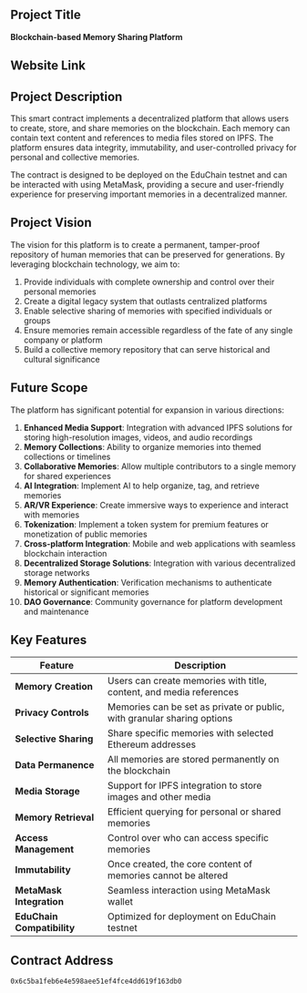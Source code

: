 ## Project Title
**Blockchain-based Memory Sharing Platform**

## Website Link

## Project Description
This smart contract implements a decentralized platform that allows users to create, store, and share memories on the blockchain. Each memory can contain text content and references to media files stored on IPFS. The platform ensures data integrity, immutability, and user-controlled privacy for personal and collective memories.

The contract is designed to be deployed on the EduChain testnet and can be interacted with using MetaMask, providing a secure and user-friendly experience for preserving important memories in a decentralized manner.

## Project Vision
The vision for this platform is to create a permanent, tamper-proof repository of human memories that can be preserved for generations. By leveraging blockchain technology, we aim to:

1. Provide individuals with complete ownership and control over their personal memories
2. Create a digital legacy system that outlasts centralized platforms
3. Enable selective sharing of memories with specified individuals or groups
4. Ensure memories remain accessible regardless of the fate of any single company or platform
5. Build a collective memory repository that can serve historical and cultural significance

## Future Scope
The platform has significant potential for expansion in various directions:

1. **Enhanced Media Support**: Integration with advanced IPFS solutions for storing high-resolution images, videos, and audio recordings
2. **Memory Collections**: Ability to organize memories into themed collections or timelines
3. **Collaborative Memories**: Allow multiple contributors to a single memory for shared experiences
4. **AI Integration**: Implement AI to help organize, tag, and retrieve memories
5. **AR/VR Experience**: Create immersive ways to experience and interact with memories
6. **Tokenization**: Implement a token system for premium features or monetization of public memories
7. **Cross-platform Integration**: Mobile and web applications with seamless blockchain interaction
8. **Decentralized Storage Solutions**: Integration with various decentralized storage networks
9. **Memory Authentication**: Verification mechanisms to authenticate historical or significant memories
10. **DAO Governance**: Community governance for platform development and maintenance

## Key Features

| Feature | Description |
|---------|-------------|
| **Memory Creation** | Users can create memories with title, content, and media references |
| **Privacy Controls** | Memories can be set as private or public, with granular sharing options |
| **Selective Sharing** | Share specific memories with selected Ethereum addresses |
| **Data Permanence** | All memories are stored permanently on the blockchain |
| **Media Storage** | Support for IPFS integration to store images and other media |
| **Memory Retrieval** | Efficient querying for personal or shared memories |
| **Access Management** | Control over who can access specific memories |
| **Immutability** | Once created, the core content of memories cannot be altered |
| **MetaMask Integration** | Seamless interaction using MetaMask wallet |
| **EduChain Compatibility** | Optimized for deployment on EduChain testnet | 


## Contract Address
``` 0x6c5ba1feb6e4e598aee51ef4fce4dd619f163db0 ```
